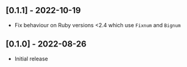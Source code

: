 ## [0.1.1] - 2022-10-19

- Fix behaviour on Ruby versions <2.4 which use `Fixnum` and `Bignum`

## [0.1.0] - 2022-08-26

- Initial release
